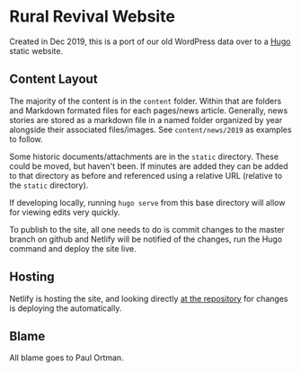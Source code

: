 # Rural Revival Website

Created in Dec 2019, this is a port of our old WordPress data over to a [Hugo](https://gohugo.io) static website.

## Content Layout

The majority of the content is in the `content` folder.  Within that are folders and Markdown formated files for each 
pages/news article.  Generally, news stories are stored as a markdown file in a named folder organized by year 
alongside their associated files/images.  See `content/news/2019` as examples to follow.

Some historic documents/attachments are in the `static` directory.  These could be moved, but haven't been.  If minutes 
are added they can be added to that directory as before and referenced using a relative URL (relative to the `static` 
directory).

If developing locally, running `hugo serve` from this base directory will allow for viewing edits very quickly.

To publish to the site, all one needs to do is commit changes to the master branch on github and Netlify will be 
notified of the changes, run the Hugo command and deploy the site live.


## Hosting

Netlify is hosting the site, and looking directly [at the repository][1] for changes is deploying the automatically.

[1]: https://github.com/paulortman/ruralrevival_website

## Blame

All blame goes to Paul Ortman.
